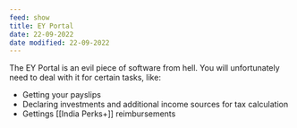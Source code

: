 ```yaml
---
feed: show
title: EY Portal
date: 22-09-2022
date modified: 22-09-2022
---
```


The EY Portal is an evil piece of software from hell. You will unfortunately need to deal with it for certain tasks, like:

- Getting your payslips
- Declaring investments and additional income sources for tax calculation
- Gettings [[India Perks+]] reimbursements